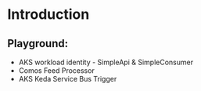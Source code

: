 # Introduction    
## Playground:
- AKS workload identity - SimpleApi & SimpleConsumer
- Comos Feed Processor
- AKS Keda Service Bus Trigger